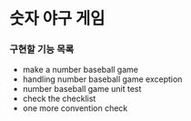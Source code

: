 # 숫자 야구 게임
### 구현할 기능 목록
* make a number baseball game
* handling number baseball game exception
* number baseball game unit test
* check the checklist
* one more convention check
